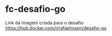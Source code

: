 # fc-desafio-go

Link da imagem criada para o desafio https://hub.docker.com/r/rafaelroxen/desafio-go
